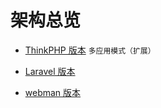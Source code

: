 # 架构总览

- [ThinkPHP 版本](https://doc.thinkphp.cn/v8_0/directory_structure.html) `多应用模式（扩展）`

- [Laravel 版本 ](https://www.laravel.wiki/structure)

- [webman 版本 ](https://www.workerman.net/doc/webman/directory.html) 
